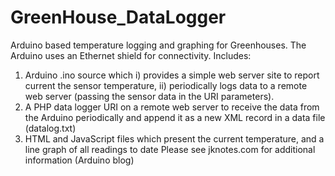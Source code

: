 # GreenHouse_DataLogger
Arduino based temperature logging and graphing for Greenhouses.  The Arduino uses an Ethernet shield for connectivity.
Includes:
1. Arduino .ino source which i) provides a simple web server site to report current the sensor temperature, ii) periodically logs data to a remote web server (passing the sensor data in the URI parameters).
2. A PHP data logger URI on a remote web server to receive the data from the Arduino periodically and append it as a new XML record in a data file (datalog.txt)
3. HTML and JavaScript files which present the current temperature, and a line graph of all readings to date
Please see jknotes.com for additional information (Arduino blog)
